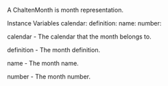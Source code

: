 A ChaltenMonth is month representation.

Instance Variables
	calendar:		<CalendarDefinition>
	definition:		<MonthDefinition>
	name:			<String>
	number:		<Number>

calendar
	- The calendar that the month belongs to.

definition
	- The month definition.

name
	- The month name.

number
	- The month number.
